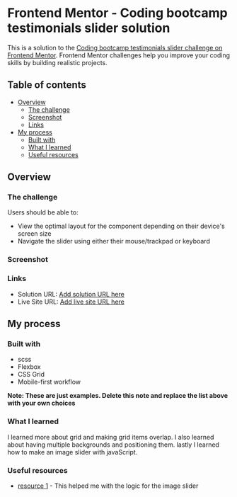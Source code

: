 # Frontend Mentor - Coding bootcamp testimonials slider solution

This is a solution to the [Coding bootcamp testimonials slider challenge on Frontend Mentor](https://www.frontendmentor.io/challenges/coding-bootcamp-testimonials-slider-4FNyLA8JL). Frontend Mentor challenges help you improve your coding skills by building realistic projects.

## Table of contents

-   [Overview](#overview)
    -   [The challenge](#the-challenge)
    -   [Screenshot](#screenshot)
    -   [Links](#links)
-   [My process](#my-process)
    -   [Built with](#built-with)
    -   [What I learned](#what-i-learned)
    -   [Useful resources](#useful-resources)

## Overview

### The challenge

Users should be able to:

-   View the optimal layout for the component depending on their device's screen size
-   Navigate the slider using either their mouse/trackpad or keyboard

### Screenshot

[](./images/finished-Screenshot)

### Links

-   Solution URL: [Add solution URL here](https://your-solution-url.com)
-   Live Site URL: [Add live site URL here](https://your-live-site-url.com)

## My process

### Built with

-   scss
-   Flexbox
-   CSS Grid
-   Mobile-first workflow

**Note: These are just examples. Delete this note and replace the list above with your own choices**

### What I learned

I learned more about grid and making grid items overlap. I also learned about having multiple backgrounds and positioning them. lastly I learned how to make an image slider with javaScript.

### Useful resources

-   [resource 1](https://www.w3schools.com/howto/howto_js_slideshow.asp) - This helped me with the logic for the image slider

